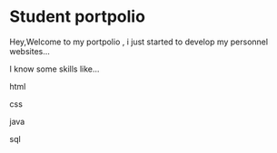 # Student portpolio

Hey,Welcome to my portpolio , i just started to develop  my personnel websites...

I know some skills like...

html

css

java

sql



